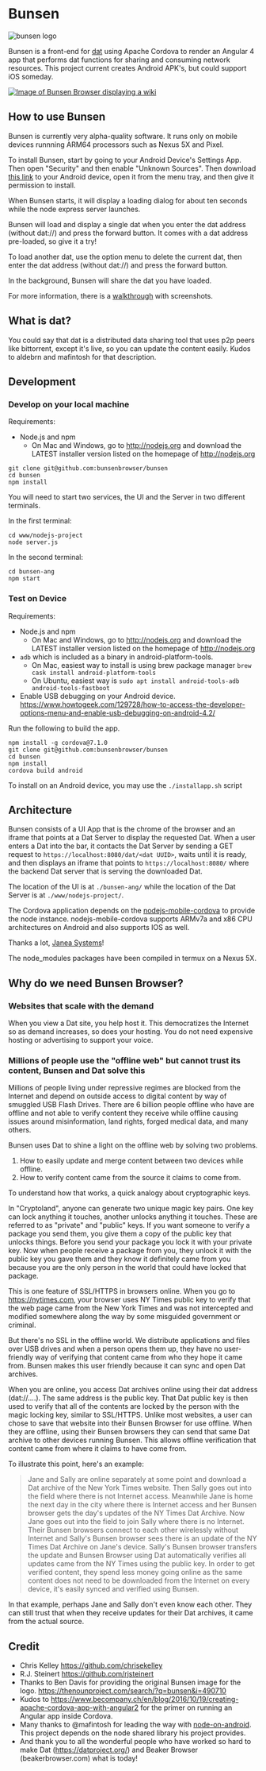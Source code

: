 # Bunsen

![bunsen logo](bunsen-logo.png)

Bunsen is a front-end for [dat](https://datproject.org/) using Apache Cordova to render an Angular 4 app that performs dat functions for sharing and consuming network resources. This project current creates Android APK's, but could support iOS someday.

[![Image of Bunsen Browser displaying a wiki](docs/images/bunsen_browser_wiki.png)](docs/images/bunsen_browser_wiki_large.png)

## How to use Bunsen

Bunsen is currently very alpha-quality software. It runs only on mobile devices runnning ARM64 processors such as Nexus 5X and Pixel.

To install Bunsen, start by going to your Android Device's Settings App. Then open "Security" and then enable "Unknown Sources". Then download [this link](https://github.com/bunsenbrowser/bunsen/blob/master/apk/bunsen.apk) to your Android device, open it from the menu tray, and then give it permission to install.

When Bunsen starts, it will display a loading dialog for about ten seconds while the node express server launches.

Bunsen will load and display a single dat when you enter the dat address (without dat://) and press the forward button.
It comes with a dat address pre-loaded, so give it a try!

To load another dat, use the option menu to delete the current dat, then  enter the dat address (without dat://) and press the forward button.

In the background, Bunsen will share the dat you have loaded.

For more information, there is a [walkthrough](https://github.com/bunsenbrowser/bunsen/wiki/Bunsen-Walkthrough) with screenshots.


## What is dat?
You could say that dat is a distributed data sharing tool that uses p2p peers like bittorrent, except it's live, so you can update the content easily. Kudos to aldebrn and mafintosh for that description.


## Development

### Develop on your local machine
Requirements:
- Node.js and npm
  - On Mac and Windows, go to http://nodejs.org and download the LATEST installer version listed on the homepage of http://nodejs.org

```
git clone git@github.com:bunsenbrowser/bunsen
cd bunsen
npm install
```

You will need to start two services, the UI and the Server in two different terminals.

In the first terminal:
```
cd www/nodejs-project
node server.js
```

In the second terminal:
```
cd bunsen-ang
npm start
```

### Test on Device
Requirements:
- Node.js and npm
  - On Mac and Windows, go to http://nodejs.org and download the LATEST installer version listed on the homepage of http://nodejs.org
- `adb` which is included as a binary in android-platform-tools.
  - On Mac, easiest way to install is using brew package manager `brew cask install android-platform-tools`
  - On Ubuntu, easiest way is `sudo apt install android-tools-adb android-tools-fastboot`
- Enable USB debugging on your Android device. https://www.howtogeek.com/129728/how-to-access-the-developer-options-menu-and-enable-usb-debugging-on-android-4.2/

Run the following to build the app.
```
npm install -g cordova@7.1.0
git clone git@github.com:bunsenbrowser/bunsen
cd bunsen
npm install
cordova build android
```

To install on an Android device, you may use the `./installapp.sh` script

## Architecture
Bunsen consists of a UI App that is the chrome of the browser and an iframe that points at a Dat Server to display the requested Dat. When a user enters a Dat into the bar, it contacts the Dat Server by sending a GET request to `https://localhost:8080/dat/<dat UUID>`, waits until it is ready, and then displays an iframe that points to `https://localhost:8080/` where the backend Dat server that is serving the downloaded Dat.

The location of the UI is at `./bunsen-ang/` while the location of the Dat Server is at `./www/nodejs-project/`.

The Cordova application depends on the [nodejs-mobile-cordova](https://github.com/janeasystems/nodejs-mobile-cordova)
to provide the node instance. nodejs-mobile-cordova supports ARMv7a and x86 CPU architectures on Android and also supports IOS as well. 

Thanks a lot, [Janea Systems](http://www.janeasystems.com/)!

The node_modules packages have been compiled in termux on a Nexus 5X.

## Why do we need Bunsen Browser?

### Websites that scale with the demand
When you view a Dat site, you help host it. This democratizes the Internet so as demand increases, so does your hosting. You do not need expensive hosting or advertising to support your voice.

### Millions of people use the "offline web" but cannot trust its content, Bunsen and Dat solve this
Millions of people living under repressive regimes are blocked from the Internet and depend on outside access to digital content by way of smuggled USB Flash Drives. There are 6 billion people offline who have are offline and not able to verify content they receive while offline causing issues around misinformation, land rights, forged medical data, and many others.

Bunsen uses Dat to shine a light on the offline web by solving two problems.

1. How to easily update and merge content between two devices while offline.
2. How to verify content came from the source it claims to come from.

To understand how that works, a quick analogy about cryptographic keys.

In "Cryptoland", anyone can generate two unique magic key pairs. One key can lock anything it touches, another unlocks anything it touches. These are referred to as "private" and "public" keys. If you want someone to verify a package you send them, you give them a copy of the public key that unlocks things. Before you send your package you lock it with your private key. Now when people receive a package from you, they unlock it with the public key you gave them and they know it definitely came from you because you are the only person in the world that could have locked that package.

This is one feature of SSL/HTTPS in browsers online. When you go to https://nytimes.com, your browser uses NY Times public key to verify that the web page came from the New York Times and was not intercepted and modified somewhere along the way by some misguided government or criminal.

But there's no SSL in the offline world. We distribute applications and files over USB drives and when a person opens them up, they have no user-friendly way of verifying that content came from who they hope it came from. Bunsen makes this user friendly because it can sync and open Dat archives.

When you are online, you access Dat archives online using their dat address (dat://....). The same address is the public key. That Dat public key is then used to verify that all of the contents are locked by the person with the magic locking key, similar to SSL/HTTPS. Unlike most websites, a user can chose to save that website into their Bunsen Browser for use offline. When they are offline, using their Bunsen browsers they can send that same Dat archive to other devices running Bunsen. This allows offline verification that content came from where it claims to have come from.

To illustrate this point, here's an example:

> Jane and Sally are online separately at some point and download a Dat archive of the New York Times website. Then Sally goes out into the field where there is not Internet access. Meanwhile Jane is home the next day in the city where there is Internet access and her Bunsen browser gets the day's updates of the NY Times Dat Archive. Now Jane goes out into the field to join Sally where there is no Internet. Their Bunsen browsers connect to each other wirelessly without Internet and Sally's Bunsen browser sees there is an update of the NY Times Dat Archive on Jane's device. Sally's Bunsen browser transfers the update and Bunsen Browser using Dat automatically verifies all updates came from the NY Times using the public key.
In order to get verified content, they spend less money going online as the same content does not need to be downloaded from the Internet on every device, it's easily synced and verified using Bunsen.

In that example, perhaps Jane and Sally don't even know each other. They can still trust that when they receive updates for their Dat archives, it came from the actual source.

## Credit
- Chris Kelley https://github.com/chrisekelley
- R.J. Steinert https://github.com/rjsteinert
- Thanks to Ben Davis for providing the original Bunsen image for the logo. https://thenounproject.com/search/?q=bunsen&i=490710
- Kudos to https://www.becompany.ch/en/blog/2016/10/19/creating-apache-cordova-app-with-angular2 for the primer on running an Angular app inside Cordova.
- Many thanks to @mafintosh for leading the way with [node-on-android](https://github.com/node-on-mobile/node-on-android). This project depends on the node shared library his project provides.
- And thank you to all the wonderful people who have worked so hard to make Dat (https://datproject.org/) and Beaker Browser (beakerbrowser.com) what is today!
